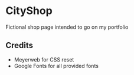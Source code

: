 CityShop
========

Fictional shop page intended to go on my portfolio

## Credits

- Meyerweb for CSS reset
- Google Fonts for all provided fonts